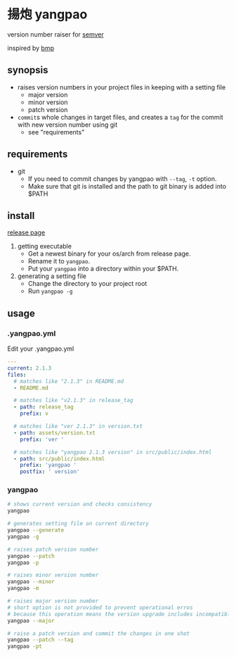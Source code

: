揚炮 yangpao
============

version number raiser for [semver](http://semver.org/)

inspired by [bmp](https://github.com/kt3k/bmp)


synopsis
--------

- raises version numbers in your project files in keeping with a setting file
    - major version
    - minor version
    - patch version
- `commit`s whole changes in target files, and creates a `tag` for the commit with new version number using git
    - see "requirements"


requirements
------------

- git
    - If you need to commit changes by yangpao with `--tag`, `-t` option.
    - Make sure that git is installed and the path to git binary is added into $PATH


install
-------

[release page](https://github.com/januswel/yangpao/releases)

1. getting executable
    - Get a newest binary for your os/arch from release page.
    - Rename it to `yangpao`.
    - Put your `yangpao` into a directory within your $PATH.
2. generating a setting file
    - Change the directory to your project root
    - Run `yangpao -g`


usage
-----

### .yangpao.yml

Edit your .yangpao.yml

```yml
---
current: 2.1.3
files:
  # matches like "2.1.3" in README.md
  - README.md

  # matches like "v2.1.3" in release_tag
  - path: release_tag
    prefix: v

  # matches like "ver 2.1.3" in version.txt
  - path: assets/version.txt
    prefix: 'ver '

  # matches like "yangpao 2.1.3 version" in src/public/index.html
  - path: src/public/index.html
    prefix: 'yangpao '
    postfix: ' version'
```

### yangpao

```sh
# shows current version and checks consistency
yangpao

# generates setting file on current directory
yangpao --generate
yangpao -g

# raises patch version number
yangpao --patch
yangpao -p

# raises minor version number
yangpao --minor
yangpao -m

# raises major version number
# short option is not provided to prevent operational erros
# because this operation means the version upgrade includes incompatible changes
yangpao --major

# raise a patch version and commit the changes in one shot
yangpao --patch --tag
yangpao -pt
```
